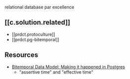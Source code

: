 


relational database par excellence

## [[c.solution.related]]

- [[prdct.protoculture]]
- [[prdct.pg-bitemporal]]

## Resources

- [Bitemporal Data Model: Making it happened in Postgres](https://www.youtube.com/watch?v=MGSdq6EYaKk)
  - "assertive time" and "effective time"